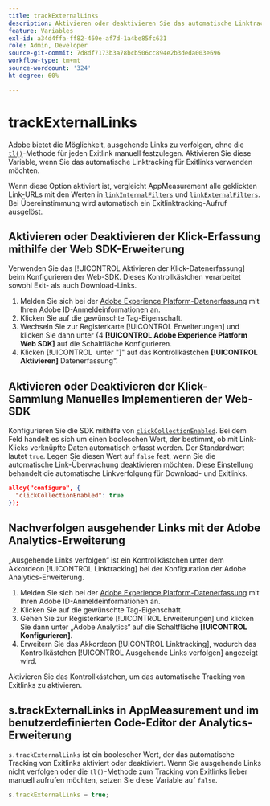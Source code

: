 ```yaml
---
title: trackExternalLinks
description: Aktivieren oder deaktivieren Sie das automatische Linktracking für Exitlinks.
feature: Variables
exl-id: a34d4ffa-ff82-460e-af7d-1a4be85fc631
role: Admin, Developer
source-git-commit: 7d8df7173b3a78bcb506cc894e2b3deda003e696
workflow-type: tm+mt
source-wordcount: '324'
ht-degree: 60%

---
```


# trackExternalLinks

Adobe bietet die Möglichkeit, ausgehende Links zu verfolgen, ohne die [`tl()`](../functions/tl-method.md)-Methode für jeden Exitlink manuell festzulegen. Aktivieren Sie diese Variable, wenn Sie das automatische Linktracking für Exitlinks verwenden möchten.

Wenn diese Option aktiviert ist, vergleicht AppMeasurement alle geklickten Link-URLs mit den Werten in [`linkInternalFilters`](linkinternalfilters.md) und [`linkExternalFilters`](linkexternalfilters.md). Bei Übereinstimmung wird automatisch ein Exitlinktracking-Aufruf ausgelöst.

## Aktivieren oder Deaktivieren der Klick-Erfassung mithilfe der Web SDK-Erweiterung

Verwenden Sie das [!UICONTROL Aktivieren der Klick-Datenerfassung] beim Konfigurieren der Web-SDK. Dieses Kontrollkästchen verarbeitet sowohl Exit- als auch Download-Links.

1. Melden Sie sich bei der [Adobe Experience Platform-Datenerfassung](https://experience.adobe.com/data-collection) mit Ihren Adobe ID-Anmeldeinformationen an.
1. Klicken Sie auf die gewünschte Tag-Eigenschaft.
1. Wechseln Sie zur Registerkarte [!UICONTROL Erweiterungen] und klicken Sie dann unter &lbrace;4 **[!UICONTROL Adobe Experience Platform Web SDK]** auf die Schaltfläche Konfigurieren.
1. Klicken [!UICONTROL &#x200B; unter &quot;]&quot; auf das Kontrollkästchen **[!UICONTROL Aktivieren]** Datenerfassung“.

## Aktivieren oder Deaktivieren der Klick-Sammlung Manuelles Implementieren der Web-SDK

Konfigurieren Sie die SDK mithilfe von [`clickCollectionEnabled`](https://experienceleague.adobe.com/docs/experience-platform/edge/fundamentals/configuring-the-sdk.html?lang=de#clickCollectionEnabled). Bei dem Feld handelt es sich um einen booleschen Wert, der bestimmt, ob mit Link-Klicks verknüpfte Daten automatisch erfasst werden. Der Standardwert lautet `true`. Legen Sie diesen Wert auf `false` fest, wenn Sie die automatische Link-Überwachung deaktivieren möchten. Diese Einstellung behandelt die automatische Linkverfolgung für Download- und Exitlinks.

```json
alloy("configure", {
  "clickCollectionEnabled": true
});
```

## Nachverfolgen ausgehender Links mit der Adobe Analytics-Erweiterung

„Ausgehende Links verfolgen“ ist ein Kontrollkästchen unter dem Akkordeon [!UICONTROL Linktracking] bei der Konfiguration der Adobe Analytics-Erweiterung.

1. Melden Sie sich bei der [Adobe Experience Platform-Datenerfassung](https://experience.adobe.com/data-collection) mit Ihren Adobe ID-Anmeldeinformationen an.
2. Klicken Sie auf die gewünschte Tag-Eigenschaft.
3. Gehen Sie zur Registerkarte [!UICONTROL Erweiterungen] und klicken Sie dann unter „Adobe Analytics“ auf die Schaltfläche **[!UICONTROL Konfigurieren]**.
4. Erweitern Sie das Akkordeon [!UICONTROL Linktracking], wodurch das Kontrollkästchen [!UICONTROL Ausgehende Links verfolgen] angezeigt wird.

Aktivieren Sie das Kontrollkästchen, um das automatische Tracking von Exitlinks zu aktivieren.

## s.trackExternalLinks in AppMeasurement und im benutzerdefinierten Code-Editor der Analytics-Erweiterung

`s.trackExternalLinks` ist ein boolescher Wert, der das automatische Tracking von Exitlinks aktiviert oder deaktiviert. Wenn Sie ausgehende Links nicht verfolgen oder die `tl()`-Methode zum Tracking von Exitlinks lieber manuell aufrufen möchten, setzen Sie diese Variable auf `false`.

```js
s.trackExternalLinks = true;
```

